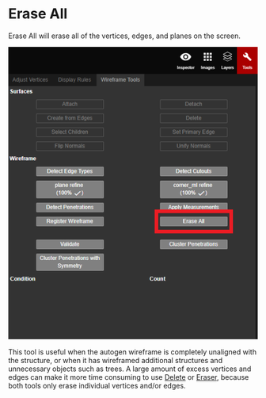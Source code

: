 # Erase All

Erase All will erase all of the vertices, edges, and planes on the screen.

![](../../.gitbook/assets/erase-all-button.png)

This tool is useful when the autogen wireframe is completely unaligned with the structure, or when it has wireframed additional structures and unnecessary objects such as trees. A large amount of excess vertices and edges can make it more time consuming to use [Delete](../../basic-function/delete.md) or [Eraser](../../advanced-function/eraser.md), because both tools only erase individual vertices and/or edges.

